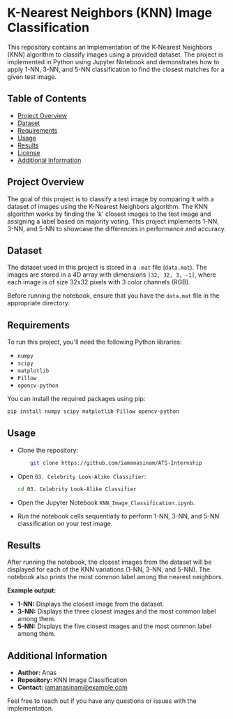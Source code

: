 # K-Nearest Neighbors (KNN) Image Classification

This repository contains an implementation of the K-Nearest Neighbors (KNN) algorithm to classify images using a provided dataset. The project is implemented in Python using Jupyter Notebook and demonstrates how to apply 1-NN, 3-NN, and 5-NN classification to find the closest matches for a given test image.

## Table of Contents

- [Project Overview](#project-overview)
- [Dataset](#dataset)
- [Requirements](#requirements)
- [Usage](#usage)
- [Results](#results)
- [License](#license)
- [Additional Information](#additional-information)

## Project Overview

The goal of this project is to classify a test image by comparing it with a dataset of images using the K-Nearest Neighbors algorithm. The KNN algorithm works by finding the 'k' closest images to the test image and assigning a label based on majority voting. This project implements 1-NN, 3-NN, and 5-NN to showcase the differences in performance and accuracy.

## Dataset

The dataset used in this project is stored in a `.mat` file (`data.mat`). The images are stored in a 4D array with dimensions `[32, 32, 3, -1]`, where each image is of size 32x32 pixels with 3 color channels (RGB).

Before running the notebook, ensure that you have the `data.mat` file in the appropriate directory.

## Requirements

To run this project, you'll need the following Python libraries:

- `numpy`
- `scipy`
- `matplotlib`
- `Pillow`
- `opencv-python`

You can install the required packages using pip:

```bash
pip install numpy scipy matplotlib Pillow opencv-python
```


## Usage

 - Clone the repository:


    ```bash
        git clone https://github.com/iamanasinam/ATS-Internship
    ```
- Open `03. Celebrity Look-Alike Classifier`:
    ```bash
    cd 03. Celebrity Look-Alike Classifier
    ```

-  Open the Jupyter Notebook `KNN_Image_Classification.ipynb`.

-  Run the notebook cells sequentially to perform 1-NN, 3-NN, and 5-NN classification on your test image.

## Results

After running the notebook, the closest images from the dataset will be displayed for each of the KNN variations (1-NN, 3-NN, and 5-NN). The notebook also prints the most common label among the nearest neighbors.

**Example output:**

- **1-NN:** Displays the closest image from the dataset.
- **3-NN:** Displays the three closest images and the most common label among them.
- **5-NN:** Displays the five closest images and the most common label among them.


## Additional Information

- **Author:** Anas
- **Repository:** KNN Image Classification
- **Contact:** iamanasinam@example.com

Feel free to reach out if you have any questions or issues with the implementation.